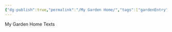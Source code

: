 ```yaml
---
{"dg-publish":true,"permalink":"/My Garden Home/","tags":["gardenEntry"]}
---
```


My Garden Home Texts